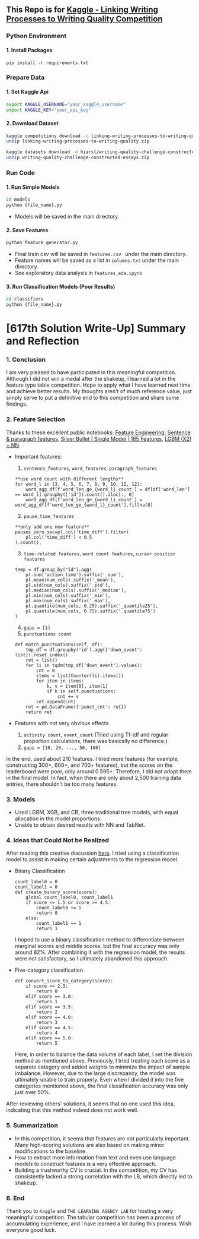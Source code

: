 ## This Repo is for [Kaggle - Linking Writing Processes to Writing Quality Competition](https://www.kaggle.com/competitions/linking-writing-processes-to-writing-quality)



### Python Environment

#### 1. Install Packages

```b
pip install -r requirements.txt
```

### Prepare Data

#### 1. Set Kaggle Api

```bash
export KAGGLE_USERNAME="your_kaggle_username"
export KAGGLE_KEY="your_api_key"
```

#### 2. Download Dataset

```bash
kaggle competitions download -c linking-writing-processes-to-writing-quality
unzip linking-writing-processes-to-writing-quality.zip
```

```bash
kaggle datasets download -d hiarsl/writing-quality-challenge-constructed-essays
unzip writing-quality-challenge-constructed-essays.zip
```


### Run Code

#### 1.  Run Simple Models

```bash
cd models
python {file_name}.py
```

- Models will be saved in the main directory.

#### 2. Save Features

```bash
python feature_generator.py
```

- Final train csv will be saved in ``features.csv `` under the main directory.
- Feature names will be saved as a list in ``columns.txt`` under the main directory.
- See exploratory data analysis in ``features_eda.ipynb``

#### 3. Run Classification Models (Poor Results)

```bash
cd classifiers
python {file_name}.py
```




# [617th Solution Write-Up] Summary and Reflection


### 1. Conclusion
I am very pleased to have participated in this meaningful competition. Although I did not win a medal after the shakeup, I learned a lot in the feature type table competition. Hope to apply what I have learned next time and achieve better results. 
My thoughts aren't of much reference value, just simply serve to put a definitive end to this competition and share some findings.

### 2. Feature Selection

Thanks to these excellent public notebooks: [Feature Engineering: Sentence & paragraph features](https://www.kaggle.com/code/hiarsl/feature-engineering-sentence-paragraph-features), [Silver Bullet | Single Model | 165 Features](https://www.kaggle.com/code/awqatak/silver-bullet-single-model-165-features), [LGBM (X2) + NN](https://www.kaggle.com/code/cody11null/lgbm-x2-nn).

- Important features:
	1. ``sentence_features``, ``word_features``, ``paragraph_features``
	```
	**use word count with different lengths**
	for word_l in [3, 4, 5, 6, 7, 8, 9, 10, 11, 12]:
        word_agg_df[f'word_len_ge_{word_l}_count'] = df[df['word_len'] == word_l].groupby(['id']).count().iloc[:, 0]
        word_agg_df[f'word_len_ge_{word_l}_count'] = word_agg_df[f'word_len_ge_{word_l}_count'].fillna(0)
	```
	2. ``pause_time_features``
	```
	**only add one new feature**
	pauses_zero_sec=pl.col('time_diff').filter(  
        pl.col('time_diff') < 0.5
	).count(),
	```
	3. ``time-related features``, ``word count features``, ``cursor position features``
	```
	temp = df.group_by("id").agg(
        pl.sum('action_time').suffix('_sum'),
        pl.mean(num_cols).suffix('_mean'),
        pl.std(num_cols).suffix('_std'),
        pl.median(num_cols).suffix('_median'),
        pl.min(num_cols).suffix('_min'),
        pl.max(num_cols).suffix('_max'),
        pl.quantile(num_cols, 0.25).suffix('_quantile25'),
        pl.quantile(num_cols, 0.75).suffix('_quantile75')
	)
	```
	
	4. ``gaps = [1]``
	5. ``punctuations count``
	```
	def match_punctuations(self, df):
        tmp_df = df.groupby('id').agg({'down_event': list}).reset_index()
        ret = list()
        for li in tqdm(tmp_df['down_event'].values):
            cnt = 0
            items = list(Counter(li).items())
            for item in items:
                k, v = item[0], item[1]
                if k in self.punctuations:
                    cnt += v
            ret.append(cnt)
        ret = pd.DataFrame({'punct_cnt': ret})
        return ret
	```

- Features with not very obvious effects
  1. ``activity count``, ``event_count`` (Tried using Tf-idf and regular proportion calculations, there was basically no difference.)
  1. ``gaps = [10, 20, ..., 50, 100]``

In the end, used about 210 features. I tried more features (for example, constructing 300+, 600+, and 700+ features), but the scores on the leaderboard were poor, only around 0.595+. Therefore, I did not adopt them in the final model. In fact, when there are only about 2,500 training data entries, there shouldn't be too many features.

### 3. Models
- Used LGBM, XGB, and CB, three traditional tree models, with equal allocation in the model proportions.
- Unable to obtain desired results with NN and TabNet.
### 4. Ideas that Could Not be Realized

After reading this creative discussion [here](https://www.kaggle.com/competitions/linking-writing-processes-to-writing-quality/discussion/451852). I tried using a classification model to assist in making certain adjustments to the regression model. 

- Binary Classification

  ```
  count_label0 = 0
  count_label1 = 0
  def create_binary_score(score):
      global count_label0, count_label1
      if score <= 1.5 or score >= 4.5:
          count_label0 += 1
          return 0
      else:
          count_label1 += 1
          return 1
  ```

  I hoped to use a binary classification method to differentiate between marginal scores and middle scores, but the final accuracy was only around 82%. After combining it with the regression model, the results were not satisfactory, so I ultimately abandoned this approach.

- Five-category classification

  ```
  def convert_score_to_category(score):
      if score <= 2.5:
          return 0
      elif score == 3.0:
          return 1
      elif score == 3.5:
          return 2
      elif score == 4.0:
          return 3
      elif score == 4.5:
          return 4
      elif score >= 5.0:
          return 5
  ```

  Here, in order to balance the data volume of each label, I set the division method as mentioned above. Previously, I tried treating each score as a separate category and added weights to minimize the impact of sample imbalance. However, due to the large discrepancy, the model was ultimately unable to train properly. Even when I divided it into the five categories mentioned above, the final classification accuracy was only just over 50%.

After reviewing others' solutions, it seems that no one used this idea, indicating that this method indeed does not work well.

### 5. Summarization

- In this competition, it seems that features are not particularly important. Many high-scoring solutions are also based on making minor modifications to the baseline.
- How to extract more information from text and even use language models to construct features is a very effective approach.
- Building a trustworthy CV is crucial. In the competition, my CV has consistently lacked a strong correlation with the LB, which directly led to shakeup.

### 6. End

Thank you to ``Kaggle`` and ``THE LEARNING AGENCY LAB`` for hosting a very meaningful competition. The tabular competition has been a process of accumulating experience, and I have learned a lot during this process. Wish everyone good luck.